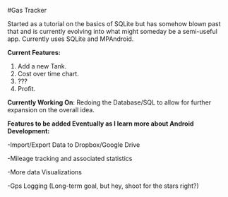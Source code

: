 #Gas Tracker

Started as a tutorial on the basics of SQLite but has somehow blown past that and is currently evolving into what might someday be a semi-useful app. Currently uses SQLite and MPAndroid.

**Current Features:**
1. Add a new Tank. 
2. Cost over time chart.
3. ???
4. Profit.

**Currently Working On**:
Redoing the Database/SQL to allow for further expansion on the overall idea.


**Features to be added Eventually as I learn more about Android Development:**

-Import/Export Data to Dropbox/Google Drive 

-Mileage tracking and associated statistics 

-More data Visualizations 

-Gps Logging (Long-term goal, but hey, shoot for the stars right?)
